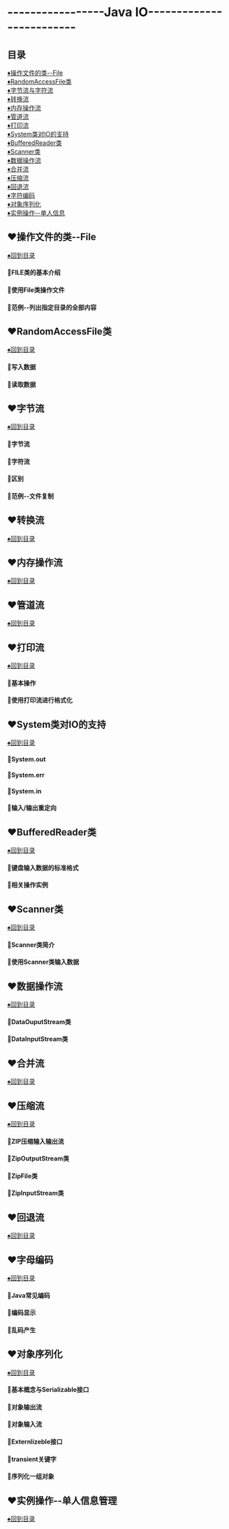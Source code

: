 # -----------------Java IO-------------------------
<p id="title"></p>

## 目录
<a href="#p1">:diamonds:操作文件的类--File</a><br>
<a href="#p2">:diamonds:RandomAccessFile类</a><br>
<a href="#p3">:diamonds:字节流与字符流</a><br>
<a href="#p4">:diamonds:转换流</a><br>
<a href="#p5">:diamonds:内存操作流</a><br>
<a href="#p6">:diamonds:管道流</a><br>
<a href="#p7">:diamonds:打印流</a><br>
<a href="#p8">:diamonds:System类对IO的支持</a><br>
<a href="#p9">:diamonds:BufferedReader类</a><br>
<a href="#p10">:diamonds:Scanner类</a><br>
<a href="#p11">:diamonds:数据操作流</a><br>
<a href="#p12">:diamonds:合并流</a><br>
<a href="#p13">:diamonds:压缩流</a><br>
<a href="#p14">:diamonds:回退流</a><br>
<a href="#p15">:diamonds:字符编码</a><br>
<a href="#p16">:diamonds:对象序列化</a><br>
<a href="#p17">:diamonds:实例操作--单人信息</a><br>
<p id="p1"></p>

## :hearts:操作文件的类--File
<a href="#title">:spades:回到目录</a><br>
#### :egg:FILE类的基本介绍
#### :egg:使用File类操作文件
#### :egg:范例--列出指定目录的全部内容
<p id="p2"></p>

## :hearts:RandomAccessFile类
<a href="#title">:spades:回到目录</a><br>
#### :egg:写入数据
#### :egg:读取数据
<p id="p3"></p>

## :hearts:字节流
<a href="#title">:spades:回到目录</a><br>
#### :egg:字节流
#### :egg:字符流
#### :egg:区别
#### :egg:范例--文件复制
<p id="p4"></p>

## :hearts:转换流
<a href="#title">:spades:回到目录</a><br>
<p id="p5"></p>

## :hearts:内存操作流
<a href="#title">:spades:回到目录</a><br>
<p id="p6"></p>

## :hearts:管道流
<a href="#title">:spades:回到目录</a><br>
<p id="p7"></p>

## :hearts:打印流
<a href="#title">:spades:回到目录</a><br>
#### :egg:基本操作
#### :egg:使用打印流进行格式化
<p id="p8"></p>

## :hearts:System类对IO的支持
<a href="#title">:spades:回到目录</a><br>
#### :egg:System.out
#### :egg:System.err
#### :egg:System.in
#### :egg:输入/输出重定向
<p id="p9"></p>

## :hearts:BufferedReader类
<a href="#title">:spades:回到目录</a><br>
#### :egg:键盘输入数据的标准格式
#### :egg:相关操作实例
<p id="p10"></p>

## :hearts:Scanner类
<a href="#title">:spades:回到目录</a><br>
#### :egg:Scanner类简介
#### :egg:使用Scanner类输入数据
<p id="p11"></p>

## :hearts:数据操作流
<a href="#title">:spades:回到目录</a><br>
#### :egg:DataOuputStream类
#### :egg:DataInputStream类
<p id="p12"></p>

## :hearts:合并流
<a href="#title">:spades:回到目录</a><br>
<p id="p13"></p>

## :hearts:压缩流
<a href="#title">:spades:回到目录</a><br>
#### :egg:ZIP压缩输入输出流
#### :egg:ZipOutputStream类
#### :egg:ZipFile类
#### :egg:ZipInputStream类
<p id="p14"></p>

## :hearts:回退流
<a href="#title">:spades:回到目录</a><br>
<p id="p15"></p>

## :hearts:字母编码
<a href="#title">:spades:回到目录</a><br>
#### :egg:Java常见编码
#### :egg:编码显示
#### :egg:乱码产生
<p id="p16"></p>

## :hearts:对象序列化
<a href="#title">:spades:回到目录</a><br>
#### :egg:基本概念与Serializable接口
#### :egg:对象输出流
#### :egg:对象输入流
#### :egg:Externlizeble接口
#### :egg:transient关键字
#### :egg:序列化一组对象
<p id="p17"></p>

## :hearts:实例操作--单人信息管理
<a href="#title">:spades:回到目录</a><br>
